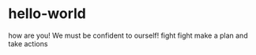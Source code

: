 # hello-world
how are you!
We must be confident to ourself!
fight fight
make a plan and take actions
